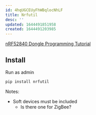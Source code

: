 ```yaml
---
id: 4hqUGCEUyFhWBqlocNhLF
title: Nrfutil
desc: ''
updated: 1644491851958
created: 1644491203985
---
```


[nRF52840 Dongle Programming Tutorial](https://devzone.nordicsemi.com/guides/short-range-guides/b/getting-started/posts/nrf52840-dongle-programming-tutorial)

## Install

Run as admin

```bash
pip install nrfutil
```

Notes:

- Soft devices must be included
  - Is there one for ZigBee?